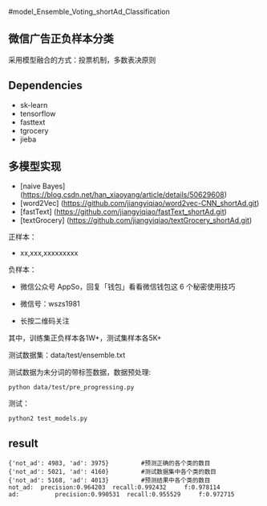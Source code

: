 #model_Ensemble_Voting_shortAd_Classification
## 微信广告正负样本分类

采用模型融合的方式：投票机制，多数表决原则

## Dependencies
* sk-learn
* tensorflow
* fasttext
* tgrocery
* jieba

## 多模型实现

* [naive Bayes] (https://blog.csdn.net/han_xiaoyang/article/details/50629608)
* [word2Vec] (https://github.com/jiangyiqiao/word2vec-CNN_shortAd.git)
* [fastText] (https://github.com/jiangyiqiao/fastText_shortAd.git)
* [textGrocery] (https://github.com/jiangyiqiao/textGrocery_shortAd.git) 
   
正样本：

* xx,xxx,xxxxxxxxx

负样本：

* 微信公众号 AppSo，回复「钱包」看看微信钱包这 6 个秘密使用技巧
 
* 微信号：wszs1981
 
* 长按二维码关注
 
其中，训练集正负样本各1W+，测试集样本各5K+


测试数据集：data/test/ensemble.txt


测试数据为未分词的带标签数据，数据预处理:

    python data/test/pre_progressing.py


测试：
   
    python2 test_models.py

## result

    {'not_ad': 4983, 'ad': 3975}         #预测正确的各个类的数目
    {'not_ad': 5021, 'ad': 4160}         #测试数据集中各个类的数目
    {'not_ad': 5168, 'ad': 4013}         #预测结果中各个类的数目
    not_ad:	 precision:0.964203	 recall:0.992432	 f:0.978114
    ad:	         precision:0.990531	 recall:0.955529	 f:0.972715

